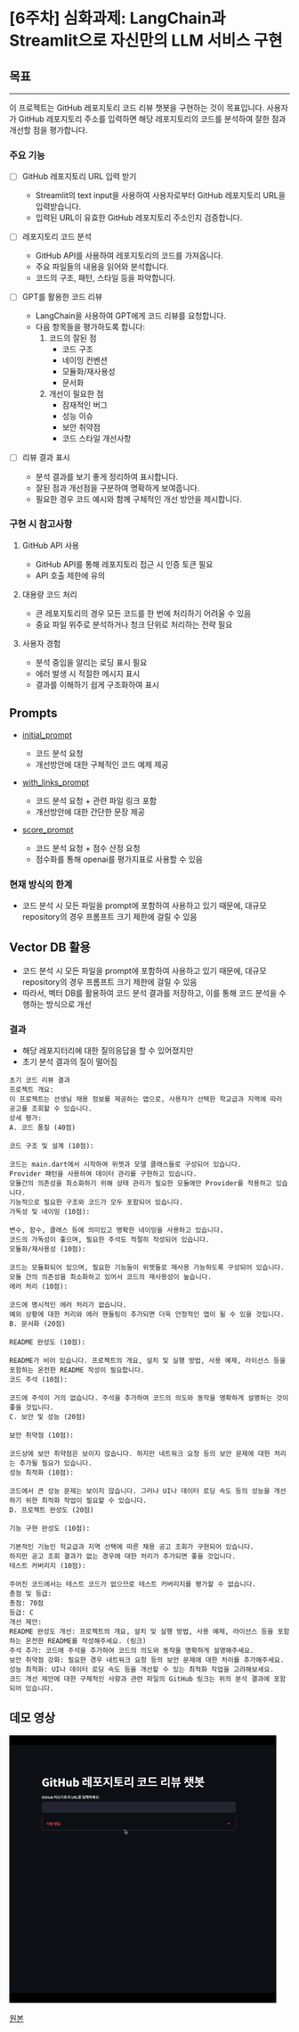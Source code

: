# [6주차] 심화과제: LangChain과 Streamlit으로 자신만의 LLM 서비스 구현

## 목표

---

이 프로젝트는 GitHub 레포지토리 코드 리뷰 챗봇을 구현하는 것이 목표입니다. 사용자가 GitHub 레포지토리 주소를 입력하면 해당 레포지토리의 코드를 분석하여 잘한 점과 개선할 점을 평가합니다.

### 주요 기능

- [ ] GitHub 레포지토리 URL 입력 받기
    - Streamlit의 text input을 사용하여 사용자로부터 GitHub 레포지토리 URL을 입력받습니다.
    - 입력된 URL이 유효한 GitHub 레포지토리 주소인지 검증합니다.

- [ ] 레포지토리 코드 분석
    - GitHub API를 사용하여 레포지토리의 코드를 가져옵니다.
    - 주요 파일들의 내용을 읽어와 분석합니다.
    - 코드의 구조, 패턴, 스타일 등을 파악합니다.

- [ ] GPT를 활용한 코드 리뷰
    - LangChain을 사용하여 GPT에게 코드 리뷰를 요청합니다.
    - 다음 항목들을 평가하도록 합니다:
        1. 코드의 잘된 점
            - 코드 구조
            - 네이밍 컨벤션
            - 모듈화/재사용성
            - 문서화
        2. 개선이 필요한 점
            - 잠재적인 버그
            - 성능 이슈
            - 보안 취약점
            - 코드 스타일 개선사항

- [ ] 리뷰 결과 표시
    - 분석 결과를 보기 좋게 정리하여 표시합니다.
    - 잘된 점과 개선점을 구분하여 명확하게 보여줍니다.
    - 필요한 경우 코드 예시와 함께 구체적인 개선 방안을 제시합니다.

### 구현 시 참고사항

1. GitHub API 사용
    - GitHub API를 통해 레포지토리 접근 시 인증 토큰 필요
    - API 호출 제한에 유의

2. 대용량 코드 처리
    - 큰 레포지토리의 경우 모든 코드를 한 번에 처리하기 어려울 수 있음
    - 중요 파일 위주로 분석하거나 청크 단위로 처리하는 전략 필요

3. 사용자 경험
    - 분석 중임을 알리는 로딩 표시 필요
    - 에러 발생 시 적절한 메시지 표시
    - 결과를 이해하기 쉽게 구조화하여 표시

## Prompts

- [initial_prompt](prompts.py)
    - 코드 분석 요청
    - 개선방안에 대한 구체적인 코드 예제 제공

- [with_links_prompt](prompts.py)
    - 코드 분석 요청 + 관련 파일 링크 포함
    - 개선방안에 대한 간단한 문장 제공

- [score_prompt](prompts.py)
    - 코드 분석 요청 + 점수 산정 요청
    - 점수화를 통해 openai를 평가지표로 사용할 수 있음

### 현재 방식의 한계

- 코드 분석 시 모든 파일을 prompt에 포함하여 사용하고 있기 때문에, 대규모 repository의 경우 프롬프트 크기 제한에 걸릴 수 있음


## Vector DB 활용

- 코드 분석 시 모든 파일을 prompt에 포함하여 사용하고 있기 때문에, 대규모 repository의 경우 프롬프트 크기 제한에 걸릴 수 있음
- 따라서, 벡터 DB를 활용하여 코드 분석 결과를 저장하고, 이를 통해 코드 분석을 수행하는 방식으로 개선

### 결과

- 해당 레포지터리에 대한 질의응답을 할 수 있어졌지만
- 초기 분석 결과의 질이 떨어짐

```
초기 코드 리뷰 결과
프로젝트 개요:
이 프로젝트는 선생님 채용 정보를 제공하는 앱으로, 사용자가 선택한 학교급과 지역에 따라 공고를 조회할 수 있습니다.
상세 평가:
A. 코드 품질 (40점)

코드 구조 및 설계 (10점):

코드는 main.dart에서 시작하여 위젯과 모델 클래스들로 구성되어 있습니다.
Provider 패턴을 사용하여 데이터 관리를 구현하고 있습니다.
모듈간의 의존성을 최소화하기 위해 상태 관리가 필요한 모듈에만 Provider를 적용하고 있습니다.
기능적으로 필요한 구조와 코드가 모두 포함되어 있습니다.
가독성 및 네이밍 (10점):

변수, 함수, 클래스 등에 의미있고 명확한 네이밍을 사용하고 있습니다.
코드의 가독성이 좋으며, 필요한 주석도 적절히 작성되어 있습니다.
모듈화/재사용성 (10점):

코드는 모듈화되어 있으며, 필요한 기능들이 위젯들로 재사용 가능하도록 구성되어 있습니다.
모듈 간의 의존성을 최소화하고 있어서 코드의 재사용성이 높습니다.
에러 처리 (10점):

코드에 명시적인 에러 처리가 없습니다.
예외 상황에 대한 처리와 에러 핸들링이 추가되면 더욱 안정적인 앱이 될 수 있을 것입니다.
B. 문서화 (20점)

README 완성도 (10점):

README가 비어 있습니다. 프로젝트의 개요, 설치 및 실행 방법, 사용 예제, 라이선스 등을 포함하는 온전한 README 작성이 필요합니다.
코드 주석 (10점):

코드에 주석이 거의 없습니다. 주석을 추가하여 코드의 의도와 동작을 명확하게 설명하는 것이 좋을 것입니다.
C. 보안 및 성능 (20점)

보안 취약점 (10점):

코드상에 보안 취약점은 보이지 않습니다. 하지만 네트워크 요청 등의 보안 문제에 대한 처리는 추가될 필요가 있습니다.
성능 최적화 (10점):

코드에서 큰 성능 문제는 보이지 않습니다. 그러나 UI나 데이터 로딩 속도 등의 성능을 개선하기 위한 최적화 작업이 필요할 수 있습니다.
D. 프로젝트 완성도 (20점)

기능 구현 완성도 (10점):

기본적인 기능인 학교급과 지역 선택에 따른 채용 공고 조회가 구현되어 있습니다.
하지만 공고 조회 결과가 없는 경우에 대한 처리가 추가되면 좋을 것입니다.
테스트 커버리지 (10점):

주어진 코드에서는 테스트 코드가 없으므로 테스트 커버리지를 평가할 수 없습니다.
총점 및 등급:
총점: 70점
등급: C
개선 제안:
README 완성도 개선: 프로젝트의 개요, 설치 및 실행 방법, 사용 예제, 라이선스 등을 포함하는 온전한 README를 작성해주세요. (링크)
주석 추가: 코드에 주석을 추가하여 코드의 의도와 동작을 명확하게 설명해주세요.
보안 취약점 강화: 필요한 경우 네트워크 요청 등의 보안 문제에 대한 처리를 추가해주세요.
성능 최적화: UI나 데이터 로딩 속도 등을 개선할 수 있는 최적화 작업을 고려해보세요.
코드 개선 제안에 대한 구체적인 사항과 관련 파일의 GitHub 링크는 위의 분석 결과에 포함되어 있습니다.
```

## 데모 영상

![demo](w6.GIF)

[원본](w6.MP4)
